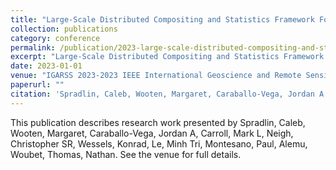 ```yaml
---
title: "Large-Scale Distributed Compositing and Statistics Framework For Very-High-Resolution Remote Sensing Imagery"
collection: publications
category: conference
permalink: /publication/2023-large-scale-distributed-compositing-and-statistics-framework-for-very-high-resolution-remote-sensing-imagery
excerpt: "Large-Scale Distributed Compositing and Statistics Framework For Very-High-Resolution Remote Sensing Imagery by Spradlin, Caleb et al."
date: 2023-01-01
venue: "IGARSS 2023-2023 IEEE International Geoscience and Remote Sensing Symposium"
paperurl: ""
citation: 'Spradlin, Caleb, Wooten, Margaret, Caraballo-Vega, Jordan A, Carroll, Mark L, Neigh, Christopher SR, Wessels, Konrad, Le, Minh Tri, Montesano, Paul, Alemu, Woubet, Thomas, Nathan (2023). "Large-Scale Distributed Compositing and Statistics Framework For Very-High-Resolution Remote Sensing Imagery." <i>IGARSS 2023-2023 IEEE International Geoscience and Remote Sensing Symposium</i>.'
---
```


This publication describes research work presented by Spradlin, Caleb, Wooten, Margaret, Caraballo-Vega, Jordan A, Carroll, Mark L, Neigh, Christopher SR, Wessels, Konrad, Le, Minh Tri, Montesano, Paul, Alemu, Woubet, Thomas, Nathan. See the venue for full details.

